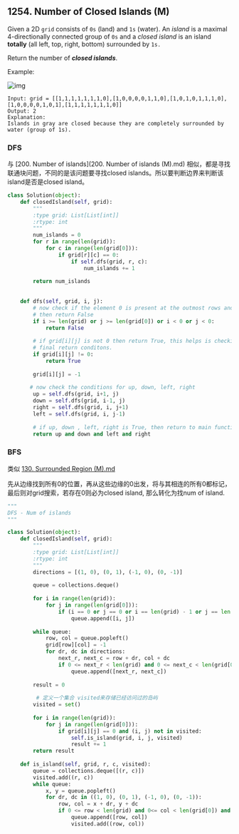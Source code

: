 ## 1254. Number of Closed Islands (M)

Given a 2D `grid` consists of `0s` (land) and `1s` (water). An *island* is a maximal 4-directionally connected group of `0s` and a *closed island* is an island **totally** (all left, top, right, bottom) surrounded by `1s.`

Return the number of ***closed islands***.

Example:

![img](https://assets.leetcode.com/uploads/2019/10/31/sample_3_1610.png)

```
Input: grid = [[1,1,1,1,1,1,1,0],[1,0,0,0,0,1,1,0],[1,0,1,0,1,1,1,0],[1,0,0,0,0,1,0,1],[1,1,1,1,1,1,1,0]]
Output: 2
Explanation: 
Islands in gray are closed because they are completely surrounded by water (group of 1s).
```



### DFS

与 [200. Number of islands](200. Number of islands (M).md) 相似，都是寻找联通块问题，不同的是该问题要寻找closed islands。所以要判断边界来判断该island是否是closed island。

```python
class Solution(object):
    def closedIsland(self, grid):
        """
        :type grid: List[List[int]]
        :rtype: int
        """
        num_islands = 0
        for r in range(len(grid)):
            for c in range(len(grid[0])):
                if grid[r][c] == 0:
                    if self.dfs(grid, r, c):
                        num_islands += 1
        
        return num_islands
        
    
    def dfs(self, grid, i, j):
        # now check if the element 0 is present at the outmost rows and column
        # then return False
        if i >= len(grid) or j >= len(grid[0]) or i < 0 or j < 0:
            return False
        
        # if grid[i][j] is not 0 then return True, this helps is checking the
        # final return conditons.
        if grid[i][j] != 0:
            return True
        
        grid[i][j] = -1
        
       # now check the conditions for up, down, left, right
        up = self.dfs(grid, i+1, j)
        down = self.dfs(grid, i-1, j)
        right = self.dfs(grid, i, j+1)
        left = self.dfs(grid, i, j-1)
        
        # if up, down , left, right is True, then return to main function
        return up and down and left and right
```



### BFS 

类似 [130. Surrounded Region (M).md](../BFS/130.%20Surrounded%20Region%20(M).md) 

先从边缘找到所有0的位置，再从这些边缘的0出发，将与其相连的所有0都标记，最后则对grid搜索，若存在0则必为closed island, 那么转化为找num of island.

```python
"""
DFS - Num of islands
"""

class Solution(object):
    def closedIsland(self, grid):
        """
        :type grid: List[List[int]]
        :rtype: int
        """
        directions = [(1, 0), (0, 1), (-1, 0), (0, -1)]
        
        queue = collections.deque()
        
        for i in range(len(grid)):
            for j in range(len(grid[0])):
                if (i == 0 or j == 0 or i == len(grid) - 1 or j == len(grid[0]) - 1) and grid[i][j] == 0:
                    queue.append([i, j])
        
        while queue:
            row, col = queue.popleft()
            grid[row][col] = -1
            for dr, dc in directions:
                next_r, next_c = row + dr, col + dc
                if 0 <= next_r < len(grid) and 0 <= next_c < len(grid[0]) and grid[next_r][next_c] == 0:
                    queue.append([next_r, next_c])
        
        result = 0
        
         # 定义一个集合 visited来存储已经访问过的岛屿
        visited = set()
        
        for i in range(len(grid)):
            for j in range(len(grid[0])):
                if grid[i][j] == 0 and (i, j) not in visited:
                    self.is_island(grid, i, j, visited)
                    result += 1
        return result
        
    def is_island(self, grid, r, c, visited):
        queue = collections.deque([(r, c)])
        visited.add((r, c))
        while queue:
            x, y = queue.popleft()
            for dr, dc in ((1, 0), (0, 1), (-1, 0), (0, -1)):
                row, col = x + dr, y + dc 
                if 0 <= row < len(grid) and 0<= col < len(grid[0]) and (row, col) not in visited and grid[row][col] == 0:
                    queue.append([row, col])
                    visited.add((row, col))
```

